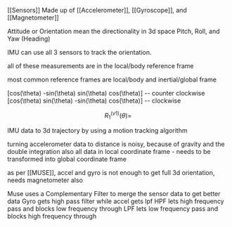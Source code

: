 [[Sensors]] Made up of [[Accelerometer]], [[Gyroscope]], and [[Magnetometer]] 

Attitude or Orientation mean the directionality in 3d space
Pitch, Roll, and Yaw (Heading)

IMU can use all 3 sensors to track the orientation.

all of these measurements are in the local/body reference frame

most common reference frames are local/body and inertial/global frame

[cos(\theta) -sin(\theta)
sin(\theta) cos(\theta)] -- counter clockwise
[cos(\theta) sin(\theta)
-sin(\theta) cos(\theta)] -- clockwise

$$
R^(v1)_1 (\theta)=
$$

IMU data to 3d trajectory by using a motion tracking algorithm

turning accelerometer data to distance is noisy, because of gravity and the double integration
also all data in local coordinate frame - needs to be transformed into global coordinate frame

as per [[MUSE]], accel and gyro is not enough to get full 3d orientation, needs magnetometer also

Muse uses a Complementary Filter to merge the sensor data to get better data
Gyro gets high pass filter while accel gets lpf
HPF lets high frequency pass and blocks low frequency through
LPF lets low frequency pass and blocks high frequency through